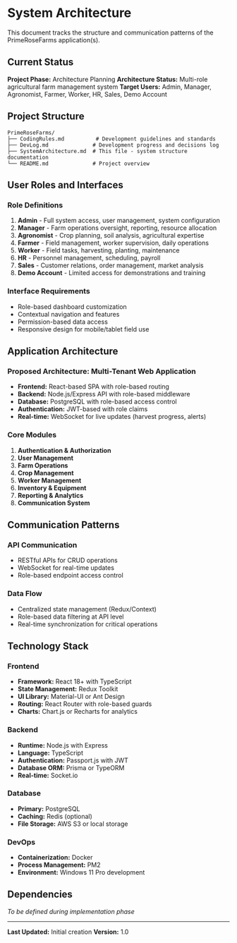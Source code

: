 # System Architecture

This document tracks the structure and communication patterns of the PrimeRoseFarms application(s).

## Current Status

**Project Phase:** Architecture Planning
**Architecture Status:** Multi-role agricultural farm management system
**Target Users:** Admin, Manager, Agronomist, Farmer, Worker, HR, Sales, Demo Account

## Project Structure

```
PrimeRoseFarms/
├── CodingRules.md          # Development guidelines and standards
├── DevLog.md              # Development progress and decisions log
├── SystemArchitecture.md  # This file - system structure documentation
└── README.md              # Project overview
```

## User Roles and Interfaces

### Role Definitions
1. **Admin** - Full system access, user management, system configuration
2. **Manager** - Farm operations oversight, reporting, resource allocation
3. **Agronomist** - Crop planning, soil analysis, agricultural expertise
4. **Farmer** - Field management, worker supervision, daily operations
5. **Worker** - Field tasks, harvesting, planting, maintenance
6. **HR** - Personnel management, scheduling, payroll
7. **Sales** - Customer relations, order management, market analysis
8. **Demo Account** - Limited access for demonstrations and training

### Interface Requirements
- Role-based dashboard customization
- Contextual navigation and features
- Permission-based data access
- Responsive design for mobile/tablet field use

## Application Architecture

### Proposed Architecture: Multi-Tenant Web Application
- **Frontend:** React-based SPA with role-based routing
- **Backend:** Node.js/Express API with role-based middleware
- **Database:** PostgreSQL with role-based access control
- **Authentication:** JWT-based with role claims
- **Real-time:** WebSocket for live updates (harvest progress, alerts)

### Core Modules
1. **Authentication & Authorization**
2. **User Management**
3. **Farm Operations**
4. **Crop Management**
5. **Worker Management**
6. **Inventory & Equipment**
7. **Reporting & Analytics**
8. **Communication System**

## Communication Patterns

### API Communication
- RESTful APIs for CRUD operations
- WebSocket for real-time updates
- Role-based endpoint access control

### Data Flow
- Centralized state management (Redux/Context)
- Role-based data filtering at API level
- Real-time synchronization for critical operations

## Technology Stack

### Frontend
- **Framework:** React 18+ with TypeScript
- **State Management:** Redux Toolkit
- **UI Library:** Material-UI or Ant Design
- **Routing:** React Router with role-based guards
- **Charts:** Chart.js or Recharts for analytics

### Backend
- **Runtime:** Node.js with Express
- **Language:** TypeScript
- **Authentication:** Passport.js with JWT
- **Database ORM:** Prisma or TypeORM
- **Real-time:** Socket.io

### Database
- **Primary:** PostgreSQL
- **Caching:** Redis (optional)
- **File Storage:** AWS S3 or local storage

### DevOps
- **Containerization:** Docker
- **Process Management:** PM2
- **Environment:** Windows 11 Pro development

## Dependencies

*To be defined during implementation phase*

---

**Last Updated:** Initial creation
**Version:** 1.0
